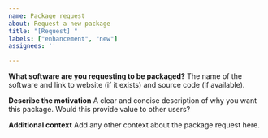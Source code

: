 ```yaml
---
name: Package request
about: Request a new package
title: "[Request] "
labels: ["enhancement", "new"]
assignees: ''

---
```


**What software are you requesting to be packaged?**
The name of the software and link to website (if it exists) and source code (if available).

**Describe the motivation**
A clear and concise description of why you want this package. Would this provide value to other users?

**Additional context**
Add any other context about the package request here.
